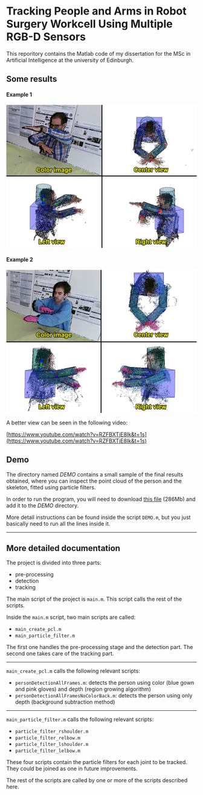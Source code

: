 # Tracking People and Arms in Robot Surgery Workcell Using Multiple RGB-D Sensors

This reporitory contains the Matlab code of my dissertation for the MSc in Artificial Intelligence at the university of Edinburgh.

## Some results
#### Example 1
<p align="center">
  <img src="results/result1.png">
</p>

#### Example 2
<p align="center">
  <img src="results/result2.png">
</p>

A better view can be seen in the following video:

[https://www.youtube.com/watch?v=RZFBXTjE8Ik&t=1s](https://www.youtube.com/watch?v=RZFBXTjE8Ik&t=1s)


## Demo
The directory named _DEMO_ contains a small sample of the final results obtained, where you can inspect the point cloud  of the person and the skeleton, fitted using particle filters.

In order to run the program, you will need to download [this file](https://drive.google.com/open?id=1s2kcnXTETLFNtLiRZV9HDXFgKQD1qyS1) (286Mb) and add it to the _DEMO_ directory.

More detail instructions can be found inside the script `DEMO.m`, but you just basically need to run all the lines inside it.

---------------------------------------------------------------------------------------------------------
## More detailed documentation

The project is divided into three parts:
- pre-processing
- detection
- tracking

The main script of the project is `main.m`. This script calls the rest of the scripts.

Inside the `main.m` script, two main scripts are called:
- `main_create_pcl.m`
- `main_particle_filter.m`

The first one handles the pre-processing stage and the detection part.
The second one takes care of the tracking part.


---------------------------------------------------------------------------------------------------------
`main_create_pcl.m` calls the following relevant scripts:
- `personDetectionAllFrames.m`: detects the person using color (blue gown and pink gloves) and depth (region growing algorithm)
- `personDetectionAllFramesNoColorBack.m`: detects the person using only depth (background subtraction method)

---------------------------------------------------------------------------------------------------------
`main_particle_filter.m` calls the following relevant scripts:
- `particle_filter_rshoulder.m`
- `particle_filter_relbow.m`
- `particle_filter_lshoulder.m`
- `particle_filter_lelbow.m`

These four scripts contain the particle filters for each joint to be tracked. They could be joined as one in future improvements.

The rest of the scripts are called by one or more of the scripts described here.
